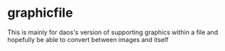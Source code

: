# graphicfile
This is mainly for daos's version of supporting graphics within a file and hopefully be able to convert between images and itself 
